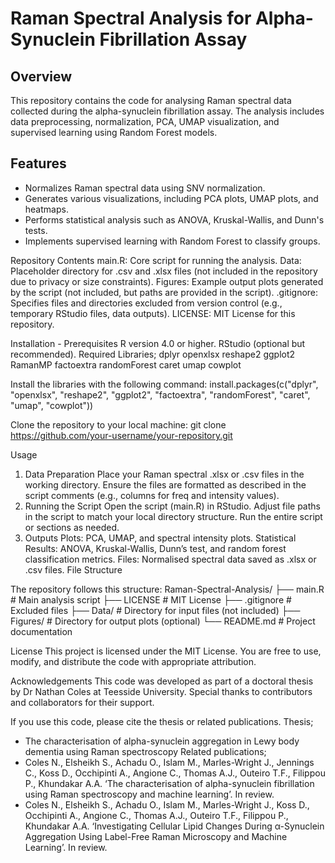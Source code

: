 # Raman Spectral Analysis for Alpha-Synuclein Fibrillation Assay

## Overview
This repository contains the code for analysing Raman spectral data collected during the alpha-synuclein fibrillation assay. 
The analysis includes data preprocessing, normalization, PCA, UMAP visualization, and supervised learning using Random Forest models.

## Features
- Normalizes Raman spectral data using SNV normalization.
- Generates various visualizations, including PCA plots, UMAP plots, and heatmaps.
- Performs statistical analysis such as ANOVA, Kruskal-Wallis, and Dunn's tests.
- Implements supervised learning with Random Forest to classify groups.

Repository Contents
main.R: Core script for running the analysis.
Data: Placeholder directory for .csv and .xlsx files (not included in the repository due to privacy or size constraints).
Figures: Example output plots generated by the script (not included, but paths are provided in the script).
.gitignore: Specifies files and directories excluded from version control (e.g., temporary RStudio files, data outputs).
LICENSE: MIT License for this repository.

Installation - Prerequisites
R version 4.0 or higher.
RStudio (optional but recommended).
Required Libraries;
 dplyr
 openxlsx
 reshape2
 ggplot2
 RamanMP
 factoextra
 randomForest
 caret
 umap
 cowplot
 
Install the libraries with the following command:
install.packages(c("dplyr", "openxlsx", "reshape2", "ggplot2", "factoextra", "randomForest", "caret", "umap", "cowplot"))

Clone the repository to your local machine:
git clone https://github.com/your-username/your-repository.git


Usage
1. Data Preparation
Place your Raman spectral .xlsx or .csv files in the working directory.
Ensure the files are formatted as described in the script comments (e.g., columns for freq and intensity values).
2. Running the Script
Open the script (main.R) in RStudio.
Adjust file paths in the script to match your local directory structure.
Run the entire script or sections as needed.
3. Outputs
Plots: PCA, UMAP, and spectral intensity plots.
Statistical Results: ANOVA, Kruskal-Wallis, Dunn’s test, and random forest classification metrics.
Files: Normalised spectral data saved as .xlsx or .csv files.
File Structure

The repository follows this structure:
Raman-Spectral-Analysis/
├── main.R              # Main analysis script
├── LICENSE             # MIT License
├── .gitignore          # Excluded files
├── Data/               # Directory for input files (not included)
├── Figures/            # Directory for output plots (optional)
└── README.md           # Project documentation


License
This project is licensed under the MIT License. You are free to use, modify, and distribute the code with appropriate attribution.

Acknowledgements
This code was developed as part of a doctoral thesis by Dr Nathan Coles at Teesside University. Special thanks to contributors and collaborators for their support.

If you use this code, please cite the thesis or related publications.
Thesis;
 - The characterisation of alpha-synuclein aggregation in Lewy body dementia using Raman spectroscopy
Related publications;
 - Coles N., Elsheikh S., Achadu O., Islam M., Marles-Wright J., Jennings C., Koss D., Occhipinti A., Angione C., Thomas A.J., Outeiro T.F., Filippou P., Khundakar A.A. ‘The characterisation of alpha-synuclein fibrillation using Raman spectroscopy and machine learning’. In review.
 - Coles N., Elsheikh S., Achadu O., Islam M., Marles-Wright J., Koss D., Occhipinti A., Angione C., Thomas A.J., Outeiro T.F., Filippou P., Khundakar A.A. ‘Investigating Cellular Lipid Changes During α-Synuclein Aggregation Using Label-Free Raman Microscopy and Machine Learning’. In review.


